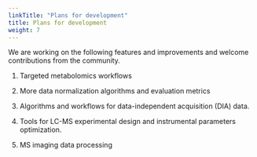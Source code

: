 ```yaml
---
linkTitle: "Plans for development"
title: Plans for development
weight: 7
---
```


We are working on the following features and improvements and welcome contributions from the community.

1. Targeted metabolomics workflows

2. More data normalization algorithms and evaluation metrics

3. Algorithms and workflows for data-independent acquisition (DIA) data.

4. Tools for LC-MS experimental design and instrumental parameters optimization.

5. MS imaging data processing
